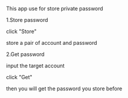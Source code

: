 This app use for store private password

1.Store password

click "Store"

store a pair of account and password

2.Get password

input the target account

click "Get"

then you will get the password you store before